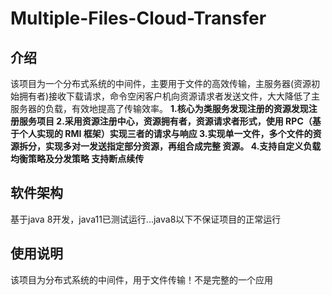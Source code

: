 # Multiple-Files-Cloud-Transfer
## 介绍
该项目为一个分布式系统的中间件，主要用于文件的高效传输，主服务器(资源初始拥有者)接收下载请求，命令空闲客户机向资源请求者发送文件，大大降低了主服务器的负载，有效地提高了传输效率。
**1.核心为类服务发现注册的资源发现注册服务项目
2.采用资源注册中心，资源拥有者，资源请求者形式，使用 RPC（基于个人实现的 RMI
框架）实现三者的请求与响应
3.实现单一文件，多个文件的资源拆分，实现多对一发送指定部分资源，再组合成完整
资源。
4.支持自定义负载均衡策略及分发策略 支持断点续传**

## 软件架构
基于java 8开发，java11已测试运行...java8以下不保证项目的正常运行 
## 使用说明
该项目为分布式系统的中间件，用于文件传输！不是完整的一个应用
